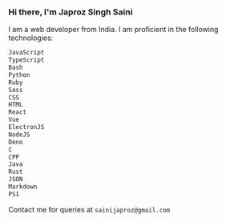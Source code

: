 ### Hi there, I'm Japroz Singh Saini

I am a web developer from India. I am proficient in the following technologies:

```bash
JavaScript
TypeScript
Bash
Python
Ruby
Sass
CSS
HTML
React
Vue
ElectronJS
NodeJS
Deno
C
CPP
Java
Rust
JSON
Markdown
PS1
```

Contact me for queries at `sainijaproz@gmail.com`
